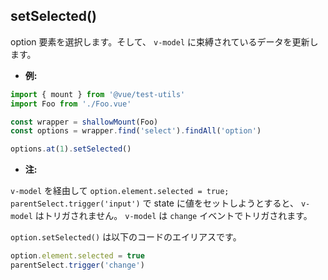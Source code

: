 ## setSelected()

option 要素を選択します。そして、 `v-model` に束縛されているデータを更新します。


- **例:**

```js
import { mount } from '@vue/test-utils'
import Foo from './Foo.vue'

const wrapper = shallowMount(Foo)
const options = wrapper.find('select').findAll('option')

options.at(1).setSelected()
```

- **注:**

`v-model` を経由して `option.element.selected = true; parentSelect.trigger('input')` で state に値をセットしようとすると、 `v-model` はトリガされません。 `v-model` は `change` イベントでトリガされます。

`option.setSelected()` は以下のコードのエイリアスです。

```js
option.element.selected = true
parentSelect.trigger('change')
```
